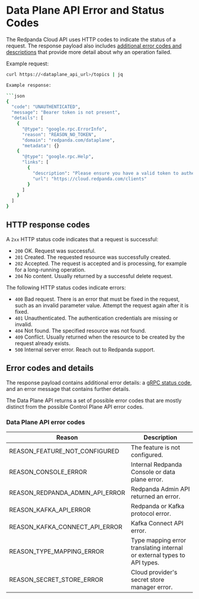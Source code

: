 # Data Plane API Error and Status Codes

The Redpanda Cloud API uses HTTP codes to indicate the status of a request. The response payload also includes [additional error codes and descriptions](#error-codes-and-details) that provide more detail about why an operation failed.

Example request:

```bash
curl https://<dataplane_api_url>/topics | jq

Example response:

```json
{
  "code": "UNAUTHENTICATED",
  "message": "Bearer token is not present",
  "details": [
    {
      "@type": "google.rpc.ErrorInfo",
      "reason": "REASON_NO_TOKEN",
      "domain": "redpanda.com/dataplane",
      "metadata": {}
    {
      "@type": "google.rpc.Help",
      "links": [
        {
          "description": "Please ensure you have a valid token to authenticate against the API. If you don't have a token, create a client and follow the instructions to request a token.",
          "url": "https://cloud.redpanda.com/clients"
        }
      ]
    }
  ]
}
```

## HTTP response codes

A `2xx` HTTP status code indicates that a request is successful:

- `200` OK. Request was successful.
- `201` Created. The requested resource was successfully created.
- `202` Accepted. The request is accepted and is processing, for example for a long-running operation.
- `204` No content. Usually returned by a successful delete request.

The following HTTP status codes indicate errors:

- `400` Bad request. There is an error that must be fixed in the request, such as an invalid parameter value. Attempt the request again after it is fixed.
- `401` Unauthenticated. The authentication credentials are missing or invalid.
- `404` Not found. The specified resource was not found.
- `409` Conflict. Usually returned when the resource to be created by the request already exists.
- `500` Internal server error. Reach out to Redpanda support.

## Error codes and details

The response payload contains additional error details: a [gRPC status code](https://grpc.io/docs/guides/status-codes/), and an error message that contains further details. 

The Data Plane API returns a set of possible error codes that are mostly distinct from the possible Control Plane API error codes.

### Data Plane API error codes

| Reason | Description |
|--------|-------------|
| REASON_FEATURE_NOT_CONFIGURED | The feature is not configured. |
| REASON_CONSOLE_ERROR | Internal Redpanda Console or data plane error. |
| REASON_REDPANDA_ADMIN_API_ERROR | Redpanda Admin API returned an error. |
| REASON_KAFKA_API_ERROR | Redpanda or Kafka protocol error. |
| REASON_KAFKA_CONNECT_API_ERROR | Kafka Connect API error. |
| REASON_TYPE_MAPPING_ERROR | Type mapping error translating internal or external types to API types. |
| REASON_SECRET_STORE_ERROR | Cloud provider's secret store manager error. |